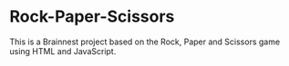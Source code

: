 # Rock-Paper-Scissors
This is a Brainnest project based on the Rock, Paper and Scissors game using HTML and JavaScript.
